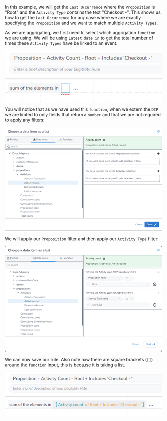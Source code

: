 In this example, we will get the `Last Occurrence` where the `Proposition` is "Root" and the `Activity Type` contains the text "Checkout -". This shows us how to get the `Last Occurrence` for any case where we are exactly specifying the `Proposition` and we want to match multiple `Activity Types`.

As we are aggrigating, we first need to select which aggrigation `function` we are using. We will be using `Latest date in` to get the total number of times these `Activity Types` have be linked to an event.

![](interest-last_occurrence-multiple_activities-specific_proposition-1.png)

You will notice that as we have used this `function`, when we extern the `DIP` we are limted to only fields that return a `number` and that we are not required to apply any filters:

![](interest-last_occurrence-multiple_activities-specific_proposition-2.png)

We will apply our `Proposition` filter and then apply our `Activity Type` filter:

![](interest-last_occurrence-multiple_activities-specific_proposition-3.png)

We can now save our rule. Also note how there are square brackets (`[]`) around the `function` input, this is because it is taking a list.

![](interest-last_occurrence-multiple_activities-specific_proposition-4.png)